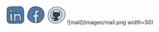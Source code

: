 [<img src="images/linkedin-new.png"  width="50">](https://www.linkedin.com/in/dafna-pundak-b7425219b/) [<img src="images/facebook-new.png"  width="50">](https://www.facebook.com/dafna.mordechai) [<img src="images/github.png"  width="50">](https://github.com/DafnaPundak) ![mail](images/mail.png width=50)


